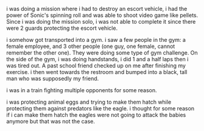 i was doing a mission where i had to destroy an escort vehicle, i had the power of Sonic's spinning roll and was able to shoot video game like pellets. Since i was doing the mission solo, i was not able to complete it since there were 2 guards protecting the escort vehicle.

i somehow got transported into a gym. i saw a few people in the gym: a female employee, and 3 other people (one guy, one female, cannot remember the other one). They were doing some type of gym challenge. On the side of the gym, i was doing handstands, i did 1 and a half laps then i was tired out. A past school friend checked up on me after finishing my exercise. i then went towards the restroom and bumped into a black, tall man who was supposedly my friend.

i was in a train fighting multiple opponents for some reason.

i was protecting animal eggs and trying to make them hatch while protecting them against predators like the eagle. i thought for some reason if i can make them hatch the eagles were not going to attack the babies anymore but that was not the case.
